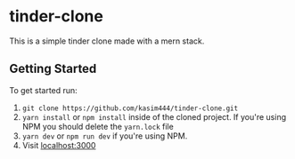 # tinder-clone

This is a simple tinder clone made with a mern stack.

## Getting Started

To get started run:

1. `git clone https://github.com/kasim444/tinder-clone.git`
2. `yarn install` or `npm install` inside of the cloned project. If you're using NPM you should delete the `yarn.lock` file
3. `yarn dev` or `npm run dev` if you're using NPM.
4. Visit [localhost:3000](http://localhost:3000/)
